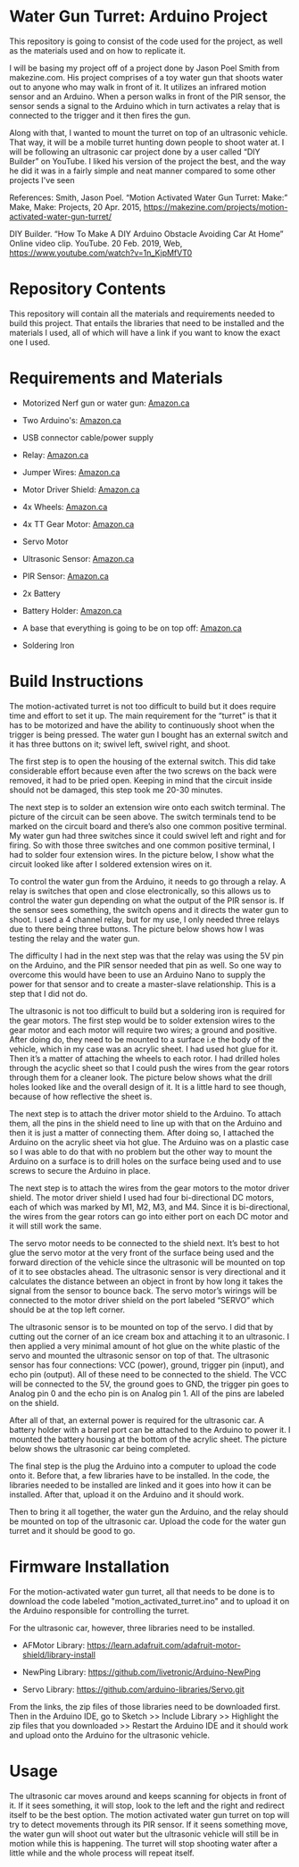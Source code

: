 # Water Gun Turret: Arduino Project

This repository is going to consist of the code used for the project, as well as the materials used and on how to replicate it.

I will be basing my project off of a project done by Jason Poel Smith from makezine.com. His project comprises of a toy water gun that shoots water out to anyone who may walk in front of it. It utilizes an infrared motion sensor and an Arduino. When a person walks in front of the PIR sensor, the sensor sends a signal to the Arduino which in turn activates a relay that is connected to the trigger and it then fires the gun. 


Along with that, I wanted to mount the turret on top of an ultrasonic vehicle. That way, it will be a mobile turret hunting down people to shoot water at. I will be following an ultrasonic car project done by a user called “DIY Builder” on YouTube. I liked his version of the project the best, and the way he did it was in a fairly simple and neat manner compared to some other projects I've seen

References:
Smith, Jason Poel. “Motion Activated Water Gun Turret: Make:” Make, Make: Projects, 20 Apr. 2015, https://makezine.com/projects/motion-activated-water-gun-turret/

DIY Builder. “How To Make A DIY Arduino Obstacle Avoiding Car At Home” Online video clip. YouTube. 20 Feb. 2019,  Web, https://www.youtube.com/watch?v=1n_KjpMfVT0

# Repository Contents
This repository will contain all the materials and requirements needed to build this project. That entails the libraries that need to be installed and the materials I used, all of which will have a link if you want to know the exact one I used.
# Requirements and Materials
- Motorized Nerf gun or water gun: [Amazon.ca](https://www.amazon.ca/gp/product/B00KERBL66/ref=ppx_yo_dt_b_asin_title_o01_s00?ie=UTF8&psc=1)

- Two Arduino's: [Amazon.ca](https://www.amazon.ca/gp/product/B01EWOE0UU/ref=ppx_yo_dt_b_asin_title_o08_s00?ie=UTF8&psc=1)

- USB connector cable/power supply

- Relay: [Amazon.ca](https://www.amazon.ca/gp/product/B06XCKQ1M9/ref=ppx_yo_dt_b_asin_title_o06_s00?ie=UTF8&psc=1)

- Jumper Wires: [Amazon.ca](https://www.amazon.ca/Preformed-Breadboard-Assorted-Prototyping-Circuits/dp/B07WR9N52Y/ref=sr_1_7?crid=WZQ4QDRDIZJV&keywords=jumper+wires+male+to+male&qid=1575763109&s=hi&sprefix=jumper+wires+ma%2Ctools%2C176&sr=1-7)

- Motor Driver Shield: [Amazon.ca](https://www.amazon.ca/gp/product/B01FXDWI9Y/ref=ppx_yo_dt_b_asin_title_o00_s00?ie=UTF8&psc=1)

- 4x Wheels: [Amazon.ca](https://www.amazon.ca/gp/product/B00Q6ZHCHM/ref=ppx_yo_dt_b_asin_title_o01_s01?ie=UTF8&psc=1)

- 4x TT Gear Motor: [Amazon.ca](https://www.amazon.ca/gp/product/B07DPNQMXS/ref=ppx_yo_dt_b_asin_title_o02_s00?ie=UTF8&psc=1)

- Servo Motor

- Ultrasonic Sensor: [Amazon.ca](https://www.amazon.ca/gp/product/B01COSN7O6/ref=ppx_yo_dt_b_asin_title_o01_s01?ie=UTF8&psc=1)

- PIR Sensor: [Amazon.ca](https://www.amazon.ca/gp/product/B019SX734A/ref=ppx_yo_dt_b_asin_title_o01_s00?ie=UTF8&psc=1)

- 2x Battery

- Battery Holder: [Amazon.ca](https://www.amazon.ca/gp/product/B07CM4N56Z/ref=ppx_yo_dt_b_asin_title_o07_s00?ie=UTF8&psc=1)

- A base that everything is going to be on top off: [Amazon.ca](https://www.lowes.ca/product/polycarbonate-acrylic-sheets/optix-008-in-x-8-in-x-10-in-clear-acrylic-sheet-55844)

- Soldering Iron

# Build Instructions
The motion-activated turret is not too difficult to build but it does require time and effort to set it up. The main requirement for the “turret” is that it has to be motorized and have the ability to continuously shoot when the trigger is being pressed. The water gun I bought has an external switch and it has three buttons on it; swivel left, swivel right, and shoot. 

The first step is to open the housing of the external switch. This did take considerable effort because even after the two screws on the back were removed, it had to be pried open. Keeping in mind that the circuit inside should not be damaged, this step took me 20-30 minutes.

The next step is to solder an extension wire onto each switch terminal. The picture of the circuit can be seen above. The switch terminals tend to be marked on the circuit board and there’s also one common positive terminal. My water gun had three switches since it could swivel left and right and for firing. So with those three switches and one common positive terminal, I had to solder four extension wires. In the picture below, I show what the circuit looked like after I soldered extension wires on it.

To control the water gun from the Arduino, it needs to go through a relay. A relay is switches that open and close electronically, so this allows us to control the water gun depending on what the output of the PIR sensor is. If the sensor sees something, the switch opens and it directs the water gun to shoot. I used a 4 channel relay, but for my use, I only needed three relays due to there being three buttons. The picture below shows how I was testing the relay and the water gun.

The difficulty I had in the next step was that the relay was using the 5V pin on the Arduino, and the PIR sensor needed that pin as well. So one way to overcome this would have been to use an Arduino Nano to supply the power for that sensor and to create a master-slave relationship. This is a step that I did not do.

The ultrasonic is not too difficult to build but a soldering iron is required for the gear motors. The first step would be to solder extension wires to the gear motor and each motor will require two wires; a ground and positive. After doing do, they need to be mounted to a surface i.e the body of the vehicle, which in my case was an acrylic sheet. I had used hot glue for it. Then it’s a matter of attaching the wheels to each rotor. I had drilled holes through the acyclic sheet so that I could push the wires from the gear rotors through them for a cleaner look. The picture below shows what the drill holes looked like and the overall design of it. It is a little hard to see though, because of how reflective the sheet is.

The next step is to attach the driver motor shield to the Arduino. To attach them, all the pins in the shield need to line up with that on the Arduino and then it is just a matter of connecting them. After doing so, I attached the Arduino on the acrylic sheet via hot glue. The Arduino was on a plastic case so I was able to do that with no problem but the other way to mount the Arduino on a surface is to drill holes on the surface being used and to use screws to secure the Arduino in place.

The next step is to attach the wires from the gear motors to the motor driver shield. The motor driver shield I used had four bi-directional DC motors, each of which was marked by M1, M2, M3, and M4. Since it is bi-directional, the wires from the gear rotors can go into either port on each DC motor and it will still work the same.

The servo motor needs to be connected to the shield next. It’s best to hot glue the servo motor at the very front of the surface being used and the forward direction of the vehicle since the ultrasonic will be mounted on top of it to see obstacles ahead. The ultrasonic sensor is very directional and it calculates the distance between an object in front by how long it takes the signal from the sensor to bounce back. The servo motor’s wirings will be connected to the motor driver shield on the port labeled “SERVO” which should be at the top left corner.

The ultrasonic sensor is to be mounted on top of the servo. I did that by cutting out the corner of an ice cream box and attaching it to an ultrasonic. I then applied a very minimal amount of hot glue on the white plastic of the servo and mounted the ultrasonic sensor on top of that. The ultrasonic sensor has four connections: VCC (power), ground, trigger pin (input), and echo pin (output). All of these need to be connected to the shield. The VCC will be connected to the 5V, the ground goes to GND, the trigger pin goes to Analog pin 0 and the echo pin is on Analog pin 1. All of the pins are labeled on the shield.

After all of that, an external power is required for the ultrasonic car. A battery holder with a barrel port can be attached to the Arduino to power it. I mounted the battery housing at the bottom of the acrylic sheet. The picture below shows the ultrasonic car being completed.

The final step is the plug the Arduino into a computer to upload the code onto it. Before that, a few libraries have to be installed. In the code, the libraries needed to be installed are linked and it goes into how it can be installed. After that, upload it on the Arduino and it should work.

Then to bring it all together, the water gun the Arduino, and the relay should be mounted on top of the ultrasonic car. Upload the code for the water gun turret and it should be good to go. 

# Firmware Installation
For the motion-activated water gun turret, all that needs to be done is to download the code labeled "motion_activated_turret.ino" and to upload it on the Arduino responsible for controlling the turret.

For the ultrasonic car, however, three libraries need to be installed.

- AFMotor Library: https://learn.adafruit.com/adafruit-motor-shield/library-install 

- NewPing Library: https://github.com/livetronic/Arduino-NewPing

- Servo Library: https://github.com/arduino-libraries/Servo.git

From the links, the zip files of those libraries need to be downloaded first. Then in the Arduino IDE, go to Sketch >> Include Library >> Highlight the zip files that you downloaded >> Restart the Arduino IDE and it should work and upload onto the Arduino for the ultrasonic vehicle.

# Usage
The ultrasonic car moves around and keeps scanning for objects in front of it. If it sees something, it will stop, look to the left and the right and redirect itself to be the best option. The motion activated water gun turret on top will try to detect movements through its PIR sensor. If it seens something move, the water gun will shoot out water but the ultrasonic vehicle will still be in motion while this is happening. The turret will stop shooting water after a little while and the whole process will repeat itself.

